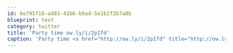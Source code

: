 ```yaml
---
id: 6e795f16-a483-41b6-b0a4-5e1b1f2b7a8b
blueprint: text
category: twitter
title: 'Party time ow.ly/i/2pIfd'
caption: 'Party time <a href="http://ow.ly/i/2pIfd" title="http://ow.ly/i/2pIfd" class="link link_untco">ow.ly/i/2pIfd</a>'
---
```

